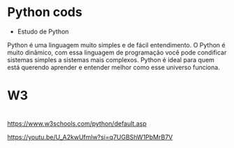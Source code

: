 # Python cods
 - Estudo de Python


Python é uma linguagem muito simples e de fácil entendimento. O Python é muito dinâmico, com essa linguagem de programação você pode condificar sistemas simples a sistemas mais complexos. Python é ideal para quem está querendo aprender e entender melhor como esse universo funciona. 


# W3
#
https://www.w3schools.com/python/default.asp

https://youtu.be/U_A2kwUfmlw?si=q7UGBShW1PbMrB7V
